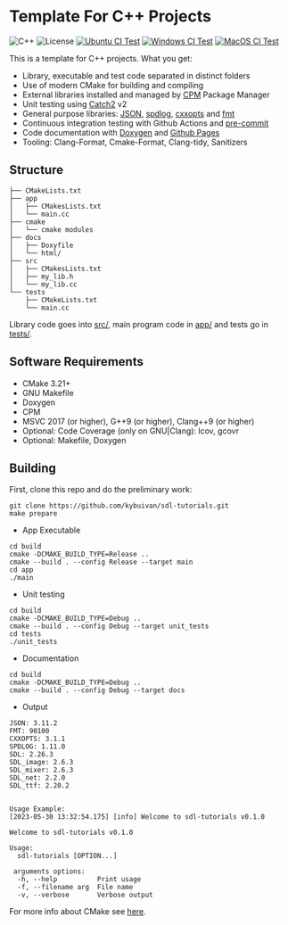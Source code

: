 # Template For C++ Projects

![C++](https://img.shields.io/badge/C%2B%2B-11%2F14%2F17%2F20%2F23-blue)
![License](https://camo.githubusercontent.com/890acbdcb87868b382af9a4b1fac507b9659d9bf/68747470733a2f2f696d672e736869656c64732e696f2f62616467652f6c6963656e73652d4d49542d626c75652e737667)
[![Ubuntu CI Test](https://github.com/kybuivan/sdl-tutorials/actions/workflows/ubuntu.yml/badge.svg)](https://github.com/kybuivan/sdl-tutorials/actions/workflows/ubuntu.yml)
[![Windows CI Test](https://github.com/kybuivan/sdl-tutorials/actions/workflows/windows.yml/badge.svg)](https://github.com/kybuivan/sdl-tutorials/actions/workflows/windows.yml)
[![MacOS CI Test](https://github.com/kybuivan/sdl-tutorials/actions/workflows/macos.yml/badge.svg)](https://github.com/kybuivan/sdl-tutorials/actions/workflows/macos.yml)


This is a template for C++ projects. What you get:

- Library, executable and test code separated in distinct folders
- Use of modern CMake for building and compiling
- External libraries installed and managed by [CPM](https://github.com/cpm-cmake/CPM.cmake) Package Manager
- Unit testing using [Catch2](https://github.com/catchorg/Catch2) v2
- General purpose libraries: [JSON](https://github.com/nlohmann/json), [spdlog](https://github.com/gabime/spdlog), [cxxopts](https://github.com/jarro2783/cxxopts) and [fmt](https://github.com/fmtlib/fmt)
- Continuous integration testing with Github Actions and [pre-commit](https://pre-commit.com/)
- Code documentation with [Doxygen](https://doxygen.nl/) and [Github Pages](https://franneck94.github.io/CppProjectTemplate/)
- Tooling: Clang-Format, Cmake-Format, Clang-tidy, Sanitizers

## Structure

``` text
├── CMakeLists.txt
├── app
│   ├── CMakesLists.txt
│   └── main.cc
├── cmake
│   └── cmake modules
├── docs
│   ├── Doxyfile
│   └── html/
├── src
│   ├── CMakesLists.txt
│   ├── my_lib.h
│   └── my_lib.cc
└── tests
    ├── CMakeLists.txt
    └── main.cc
```

Library code goes into [src/](src/), main program code in [app/](app) and tests go in [tests/](tests/).

## Software Requirements

- CMake 3.21+
- GNU Makefile
- Doxygen
- CPM
- MSVC 2017 (or higher), G++9 (or higher), Clang++9 (or higher)
- Optional: Code Coverage (only on GNU|Clang): lcov, gcovr
- Optional: Makefile, Doxygen

## Building

First, clone this repo and do the preliminary work:

```shell
git clone https://github.com/kybuivan/sdl-tutorials.git
make prepare
```

- App Executable

```shell
cd build
cmake -DCMAKE_BUILD_TYPE=Release ..
cmake --build . --config Release --target main
cd app
./main
```

- Unit testing

```shell
cd build
cmake -DCMAKE_BUILD_TYPE=Debug ..
cmake --build . --config Debug --target unit_tests
cd tests
./unit_tests
```

- Documentation

```shell
cd build
cmake -DCMAKE_BUILD_TYPE=Debug ..
cmake --build . --config Debug --target docs
```

- Output

```shell
JSON: 3.11.2
FMT: 90100
CXXOPTS: 3.1.1
SPDLOG: 1.11.0
SDL: 2.26.3
SDL_image: 2.6.3
SDL_mixer: 2.6.3
SDL_net: 2.2.0
SDL_ttf: 2.20.2


Usage Example:
[2023-05-30 13:32:54.175] [info] Welcome to sdl-tutorials v0.1.0

Welcome to sdl-tutorials v0.1.0

Usage:
  sdl-tutorials [OPTION...]

 arguments options:
  -h, --help          Print usage
  -f, --filename arg  File name
  -v, --verbose       Verbose output
```
For more info about CMake see [here](./README_cmake.md).
